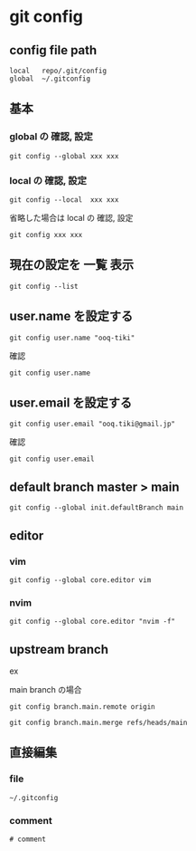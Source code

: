 
# git config


## config file path

```
local   repo/.git/config
global  ~/.gitconfig
```


## 基本

### global の 確認, 設定

```
git config --global xxx xxx
```

### local  の 確認, 設定

```
git config --local  xxx xxx
```

省略した場合は local の 確認, 設定

```
git config xxx xxx
```


## 現在の設定を 一覧 表示

```
git config --list
```


## user.name を設定する

```
git config user.name "ooq-tiki"
```

確認

```
git config user.name
```


## user.email を設定する

```
git config user.email "ooq.tiki@gmail.jp"
```

確認

```
git config user.email
```


## default branch master > main

```
git config --global init.defaultBranch main
```


## editor

### vim

```
git config --global core.editor vim
```

### nvim

```
git config --global core.editor "nvim -f"
```


## upstream branch

ex

main branch の場合

```
git config branch.main.remote origin
```

```
git config branch.main.merge refs/heads/main
```


## 直接編集

### file

```
~/.gitconfig
```

### comment

```
# comment
```


